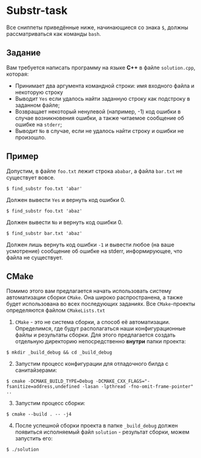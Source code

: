 # Substr-task
Все сниппеты приведённые ниже, начинающиеся со знака `$`, должны рассматриваться как команды `bash`.

## Задание
Вам требуется написать программу на языке **C++** в файле `solution.cpp`, которая:
- Принимает два аргумента командной строки: имя входного файла и некоторую строку
- Выводит `Yes` если удалось найти заданную строку как подстроку в заданном файле;
- Возвращает некоторый ненулевой (например, -1) код ошибки в случае возникновения ошибки, а также читаемое сообщение об ошибке на `stderr`;
- Выводит `No` в случае, если не удалось найти строку и ошибки не произошло.

## Пример
Допустим, в файле `foo.txt` лежит строка `ababar`, а файла `bar.txt` не существует вовсе.
```
$ find_substr foo.txt 'abar'
```
Должен вывести `Yes` и вернуть код ошибки 0.

```
$ find_substr foo.txt 'abaz'
```
Должен вывести `No` и вернуть код ошибки 0.
```
$ find_substr bar.txt 'abaz'
```
Должен лишь вернуть код ошибки `-1` и вывести любое (на ваше усмотрение) сообщение об ошибке на stderr, информирующее, что файла не существует.

## CMake
Помимо этого вам предлагается начать использовать систему автоматизации сборки `CMake`. Она широко распространена, а также будет использована во всех последующих заданиях. Все `CMake`-проекты определяются файлом `CMakeLists.txt`

1. `CMake` - это не система сборки, а способ её автоматизации. Определимся, где будут располагаться наши конфигурационные файлы и результаты сборки. Для этого предлагается создать отдельную директорию непосредственно **внутри** папки проекта:
```
$ mkdir _build_debug && cd _build_debug
```
2. Запустим процесс конфигурации для отладочного билда с санитайзерами:
```
$ cmake -DCMAKE_BUILD_TYPE=Debug -DCMAKE_CXX_FLAGS="-fsanitize=address,undefined -lasan -lpthread -fno-omit-frame-pointer" ..
```
3. Запустим процесс сборки:
```
$ cmake --build . -- -j4
```
4. После успешной сборки проекта в папке `_build_debug` должен появиться исполняемый файл `solution` - результат сборки, можем запустить его:
```
$ ./solution
```
